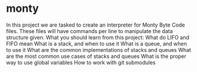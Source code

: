 # monty
In this project we are tasked to create an interpreter for Monty Byte Code files. These files will have commands per line to manipulate the data structure given.  What you should learn from this project:  What do LIFO and FIFO mean What is a stack, and when to use it What is a queue, and when to use it What are the common implementations of stacks and queues What are the most common use cases of stacks and queues What is the proper way to use global variables How to work with git submodules
